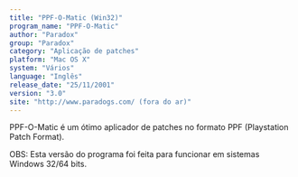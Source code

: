 ```yaml
---
title: "PPF-O-Matic (Win32)"
program_name: "PPF-O-Matic"
author: "Paradox"
group: "Paradox"
category: "Aplicação de patches"
platform: "Mac OS X"
system: "Vários"
language: "Inglês"
release_date: "25/11/2001"
version: "3.0"
site: "http://www.paradogs.com/ (fora do ar)"
---
```

PPF-O-Matic é um ótimo aplicador de patches no formato PPF (Playstation Patch Format).

OBS: Esta versão do programa foi feita para funcionar em sistemas Windows 32/64 bits.

